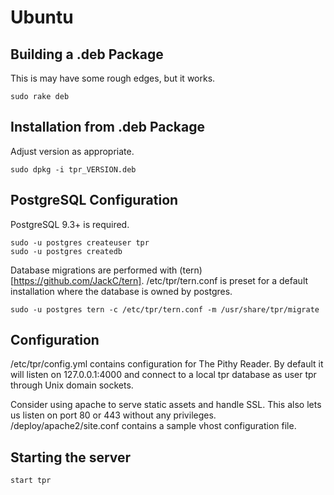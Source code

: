 # Ubuntu

## Building a .deb Package

This is may have some rough edges, but it works.

    sudo rake deb

## Installation from .deb Package

Adjust version as appropriate.

    sudo dpkg -i tpr_VERSION.deb

## PostgreSQL Configuration

PostgreSQL 9.3+ is required.

    sudo -u postgres createuser tpr
    sudo -u postgres createdb

Database migrations are performed with (tern)[https://github.com/JackC/tern].
/etc/tpr/tern.conf is preset for a default installation where the database is
owned by postgres.

    sudo -u postgres tern -c /etc/tpr/tern.conf -m /usr/share/tpr/migrate

## Configuration

/etc/tpr/config.yml contains configuration for The Pithy Reader. By default it
will listen on 127.0.0.1:4000 and connect to a local tpr database as user tpr
through Unix domain sockets.

Consider using apache to serve static assets and handle SSL. This also lets us
listen on port 80 or 443 without any privileges. /deploy/apache2/site.conf
contains a sample vhost configuration file.

## Starting the server

    start tpr
